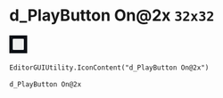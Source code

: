 # d_PlayButton On@2x `32x32`
<img src="/img/d_PlayButton%20On@2x.png" width=32 height=32>

``` CSharp
EditorGUIUtility.IconContent("d_PlayButton On@2x")
```
```
d_PlayButton On@2x
```
